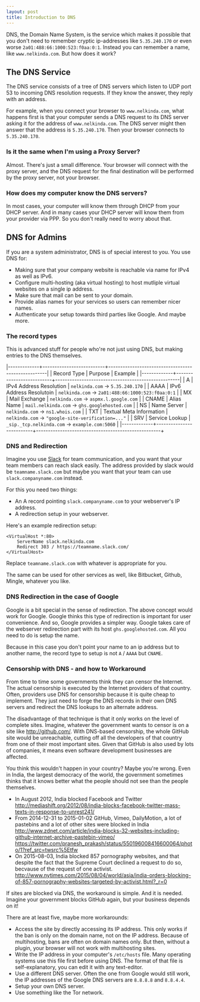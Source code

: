 ```yaml
---
layout: post
title: Introduction to DNS
---
```


DNS, the Domain Name System, is the service which makes it possible that you don't need to remember cryptic ip-addresses like `5.35.240.170` or even worse `2a01:488:66:1000:523:f0aa:0:1`.
Instead you can remember a name, like `www.nelkinda.com`.
But how does it work?

## The DNS Service
The DNS service consists of a tree of DNS servers which listen to UDP port 53 to incoming DNS resolution requests.
If they know the answer, they reply with an address.

For example, when you connect your browser to `www.nelkinda.com`, what happens first is that your computer sends a DNS request to its DNS server asking it for the address of `www.nelkinda.com`.
The DNS server might then answer that the address is `5.35.240.170`.
Then your browser connects to `5.35.240.170`.

### Is it the same when I'm using a Proxy Server?
Almost.
There's just a small difference.
Your browser will connect with the proxy server, and the DNS request for the final destination will be performed by the proxy server, not your browser.

### How does my computer know the DNS servers?
In most cases, your computer will know them through DHCP from your DHCP server.
And in many cases your DHCP server will know them from your provider via PPP.
So you don't really need to worry about that.

## DNS for Admins
If you are a system administrator, DNS is of special interest to you.
You use DNS for:

* Making sure that your company website is reachable via name for IPv4 as well as IPv6.
* Configure multi-hosting (aka virtual hosting) to host mutliple virtual websites on a single ip address.
* Make sure that mail can be sent to your domain.
* Provide alias names for your services so users can remember nicer names.
* Authenticate your setup towards third parties like Google.
And maybe more.

### The record types
This is advanced stuff for people who're not just using DNS, but making entries to the DNS themselves.

|-------------+--------------------------+----------------------------------------------------|
| Record Type | Purpose                  | Example                                            |
|-------------+--------------------------+----------------------------------------------------|
| A           | IPv4 Address Resolution  | `nelkinda.com` -> `5.35.240.170`                   |
| AAAA        | IPv6 Address Resolutoin  | `nelkinda.com` -> `2a01:488:66:1000:523:f0aa:0:1`  |
| MX          | Mail Exchange            | `nelkinda.com` -> `aspmx.l.google.com`             |
| CNAME       | Alias Name               | `mail.nelkinda.com` -> `ghs.googlehosted.com`      |
| NS          | Name Server              | `nelkinda.com` -> `ns1.whois.com`                  |
| TXT         | Textual Meta Information | `nelkinda.com` -> `"google-site-verification=..."` |
| SRV         | Service Lookup           | `_sip._tcp.nelkinda.com` -> `example.com:5060`     |
|-------------+--------------------------+----------------------------------------------------+

### DNS and Redirection
Imagine you use [Slack](http://slack.com/) for team communication, and you want that your team members can reach slack easily.
The address provided by slack would be `teamname.slack.com` but maybe you want that your team can use `slack.companyname.com` instead.

For this you need two things:

* An A record pointing `slack.companyname.com` to your webserver's IP address.
* A redirection setup in your webserver.

Here's an example redirection setup:

```
<VirtualHost *:80>
    ServerName slack.nelkinda.com
    Redirect 303 / https://teamname.slack.com/
</VirtualHost>
```

Replace `teamname.slack.com` with whatever is appropriate for you.

The same can be used for other services as well, like Bitbucket, Github, Mingle, whatever you like.

### DNS Redirection in the case of Google
Google is a bit special in the sense of redirection.
The above concept would work for Google.
Google thinks this type of redirection is important for user convenience.
And so, Google provides a simpler way.
Google takes care of the webserver redirection part with its host `ghs.googlehosted.com`.
All you need to do is setup the name.

Because in this case you don't point your name to an ip address but to another name, the record type to setup is not `A` / `AAAA` but `CNAME`.


### Censorship with DNS - and how to Workaround
From time to time some governments think they can censor the Internet.
The actual censorship is executed by the Internet providers of that country.
Often, providers use DNS for censorship because it is quite cheap to implement.
They just need to forge the DNS records in their own DNS servers and redirect the DNS lookups to an alternate address.

The disadvantage of that technique is that it only works on the level of complete sites.
Imagine, whatever the government wants to censor is on a site like <http://github.com/>.
With DNS-based censorship, the whole GitHub site would be unreachable, cutting off all the developers of that country from one of their most important sites.
Given that GitHub is also used by lots of companies, it means even software development businesses are affected.

You think this wouldn't happen in your country?
Maybe you're wrong.
Even in India, the largest democracy of the world, the government sometimes thinks that it knows better what the people should not see than the people themselves.

* In August 2012, India blocked Facebook and Twitter <http://mediashift.org/2012/08/india-blocks-facebook-twitter-mass-texts-in-response-to-unrest241/>
* From 2014-12-31 to 2015-01-02 GitHub, Vimeo, DailyMotion, a lot of pastebins and a lot of other sites were blocked in India <http://www.zdnet.com/article/india-blocks-32-websites-including-github-internet-archive-pastebin-vimeo/> <https://twitter.com/pranesh_prakash/status/550196008416600064/photo/1?ref_src=twsrc%5Etfw>
* On 2015-08-03, India blocked 857 pornography websites, and that despite the fact that the Supreme Court declined a request to do so, becvause of the request of one activist. <http://www.nytimes.com/2015/08/04/world/asia/india-orders-blocking-of-857-pornography-websites-targeted-by-activist.html?_r=0>

If sites are blocked via DNS, the workaround is simple.
And it is needed.
Imagine your government blocks GitHub again, but your business depends on it!

There are at least five, maybe more workarounds:

* Access the site by directly accessing its IP address. This only works if the ban is only on the domain name, not on the IP address. Because of multihosting, bans are often on domain names only. But then, without a plugin, your browser will not work with multihosting sites.
* Write the IP address in your computer's `/etc/hosts` file. Many operating systems use this file first before using DNS. The format of that file is self-explanatory, you can edit it with any text-editor.
* Use a different DNS server. Often the one from Google would still work, the IP addresses of the Google DNS servers are `8.8.8.8` and `8.8.4.4`.
* Setup your own DNS server.
* Use something like the Tor network.
